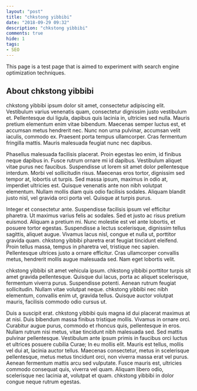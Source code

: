 ```yaml
---
layout: "post"
title: "chkstong yibbibi"
date: "2018-09-29 09:32"
description: "chkstong yibbibi"
comments: true
hide: 1
tags:
- SEO
---
```


This page is a test page that is aimed to experiment with search engine optimization techniques.

## About chkstong yibbibi

chkstong yibbibi ipsum dolor sit amet, consectetur adipiscing elit. Vestibulum varius venenatis quam, consectetur dignissim justo vestibulum et. Pellentesque dui ligula, dapibus quis lacinia in, ultricies sed nulla. Mauris pretium elementum enim vitae bibendum. Maecenas semper luctus est, et accumsan metus hendrerit nec. Nunc non urna pulvinar, accumsan velit iaculis, commodo ex. Praesent porta tempus ullamcorper. Cras fermentum fringilla mattis. Mauris malesuada feugiat nunc nec
dapibus.

Phasellus malesuada facilisis placerat. Proin egestas leo enim, id finibus neque dapibus in. Fusce rutrum ornare mi id dapibus. Vestibulum aliquet vitae purus nec faucibus. Suspendisse ut lorem sit amet dolor pellentesque interdum. Morbi vel sollicitudin risus. Maecenas eros tortor, dignissim sed tempor at, lobortis ut turpis. Sed massa ipsum, maximus in odio at, imperdiet ultricies est. Quisque venenatis ante non nibh volutpat elementum. Nullam mollis diam quis odio facilisis sodales.
Aliquam blandit justo nisl, vel gravida orci porta vel. Quisque at turpis purus.

Integer et consectetur ante. Suspendisse facilisis ipsum vel efficitur pharetra. Ut maximus varius felis ac sodales. Sed et justo ac risus pretium euismod. Aliquam a pretium mi. Nunc molestie est vel ante lobortis, et posuere tortor egestas. Suspendisse a lectus scelerisque, dignissim tellus sagittis, aliquet augue. Vivamus lacus nisl, congue et nulla ut, porttitor gravida quam. chkstong yibbibi pharetra erat feugiat tincidunt eleifend. Proin tellus massa, tempus in pharetra vel, tristique nec
sapien. Pellentesque ultrices justo a ornare efficitur. Cras ullamcorper convallis metus, hendrerit mollis augue malesuada sed. Nam eget lobortis velit.

chkstong yibbibi sit amet vehicula ipsum. chkstong yibbibi porttitor turpis sit amet gravida pellentesque. Quisque dui lacus, porta ac aliquet scelerisque, fermentum viverra purus. Suspendisse potenti. Aenean rutrum feugiat sollicitudin. Nullam vitae volutpat neque. chkstong yibbibi nec nibh elementum, convallis enim ut, gravida tellus. Quisque auctor volutpat mauris, facilisis commodo odio cursus ut.

Duis a suscipit erat. chkstong yibbibi quis magna id dui placerat maximus at at nisi. Duis bibendum massa finibus tristique mollis. Vivamus in ornare orci. Curabitur augue purus, commodo et rhoncus quis, pellentesque in eros. Nullam rutrum nisi metus, vitae tincidunt nibh malesuada sed. Sed mattis pulvinar pellentesque. Vestibulum ante ipsum primis in faucibus orci luctus et ultrices posuere cubilia Curae; In eu mollis elit. Mauris est tellus, mollis vel dui at, lacinia auctor tellus.
Maecenas consectetur, metus in scelerisque pellentesque, metus metus tincidunt orci, non viverra massa erat vel purus. Aenean fermentum mattis arcu sed vulputate. Fusce mauris est, ultricies commodo consequat quis, viverra vel quam. Aliquam libero odio, scelerisque nec lacinia at, volutpat et quam. chkstong yibbibi in dolor congue neque rutrum egestas.
